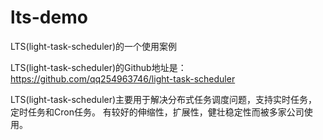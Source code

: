 # lts-demo
LTS(light-task-scheduler)的一个使用案例


LTS(light-task-scheduler)的Github地址是：https://github.com/qq254963746/light-task-scheduler

LTS(light-task-scheduler)主要用于解决分布式任务调度问题，支持实时任务，定时任务和Cron任务。
有较好的伸缩性，扩展性，健壮稳定性而被多家公司使用。
